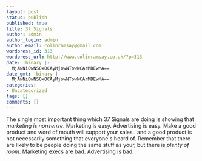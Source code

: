 ```yaml
---
layout: post
status: publish
published: true
title: 37 Signals
author: admin
author_login: admin
author_email: colinramsay@gmail.com
wordpress_id: 313
wordpress_url: http://www.colinramsay.co.uk/?p=313
date: !binary |-
  MjAwNi0wNS0xOCAyMjowNTowNCArMDEwMA==
date_gmt: !binary |-
  MjAwNi0wNS0xOCAyMjowNTowNCArMDEwMA==
categories:
- Uncategorized
tags: []
comments: []
---
```

<p>The single most important thing which 37 Signals are doing is showing that <i>marketing is nonsense</i>. Marketing is easy. Advertising is easy. Make a good product and word of mouth will support your sales.. and a good product is not necessarily something that everyone's heard of. Remember that there are likely to be people doing the same stuff as your, but there is <i>plenty of room</i>. Marketing execs are bad. Advertising is bad.</p>
